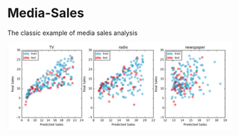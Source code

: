 # Media-Sales
The classic example of media sales analysis


![](https://github.com/RawanAloula/Media-Sales/blob/master/Viz.png)
